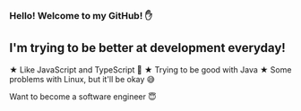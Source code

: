 ### Hello! Welcome to my GitHub! ✋

## I'm trying to be better at development everyday!

★ Like JavaScript and TypeScript 🥰
★ Trying to be good with Java 
★ Some problems with Linux, but it'll be okay 😅

Want to become a software engineer 😇
